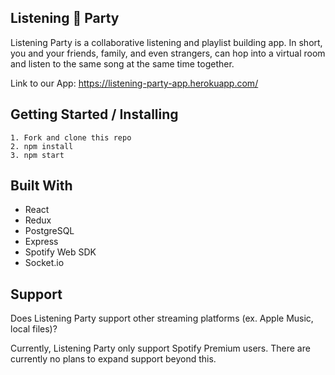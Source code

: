 ## Listening 🎉 Party

Listening Party is a collaborative listening and playlist building app. In short, you and your friends, family, and even strangers, can hop into a virtual room and listen to the same song at the same time together.

Link to our App: https://listening-party-app.herokuapp.com/

## Getting Started / Installing

```
1. Fork and clone this repo
2. npm install
3. npm start
```

## Built With

* React
* Redux
* PostgreSQL
* Express
* Spotify Web SDK
* Socket.io

## Support

Does Listening Party support other streaming platforms (ex. Apple Music, local files)?

Currently, Listening Party only support Spotify Premium users. There are currently no plans to expand support beyond this.
